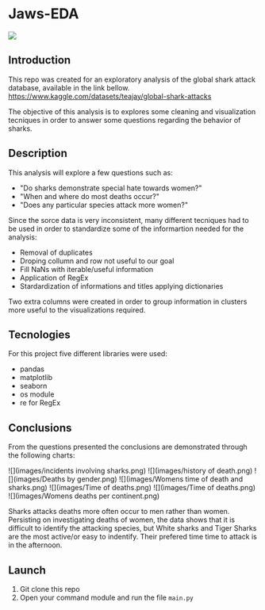 # Jaws-EDA
![](https://wallpapers.com/images/high/jaws-shark-and-skiing-girl-axy8x3n2y3limadi.webp)
## Introduction
This repo was created for an exploratory analysis of the global shark attack database, available in the link bellow. https://www.kaggle.com/datasets/teajay/global-shark-attacks

The objective of this analysis is to explores some cleaning and visualization tecniques in order to answer some questions regarding the behavior of sharks.

## Description
This  analysis will explore a few questions such as: 
- "Do sharks demonstrate special hate towards women?"
- "When and where do most deaths occur?"
- "Does any particular species attack more women?"

Since the sorce data is very inconsistent, many different tecniques had to be used in order to standardize some of the informartion needed for the analysis:
- Removal of duplicates
- Droping collumn and row not useful to our goal
- Fill NaNs with iterable/useful information
- Application of RegEx
- Stardardization of informations and titles applying dictionaries

Two extra columns were created in order to group information in clusters more useful to the visualizations required.

## Tecnologies
For this project five different libraries were used: 
- pandas
- matplotlib 
- seaborn 
- os module
- re for RegEx

## Conclusions
From the questions presented the conclusions are demonstrated through the following charts:

![](images/incidents involving sharks.png)
![](images/history of death.png)
![](images/Deaths by gender.png)
![](images/Womens time of death and sharks.png)
![](images/Time of deaths.png)
![](images/Time of deaths.png)
![](images/Womens deaths per continent.png)

Sharks attacks deaths more often occur to men rather than women. Persisting on investigating deaths of women, the data shows that it is difficult to identify the attacking species, but White sharks and Tiger Sharks are the most active/or easy to indentify. Their prefered time time to attack  is in the afternoon.


## Launch
1. Git clone this repo
2. Open your command module and run the file `main.py`